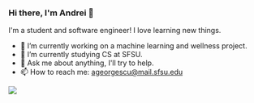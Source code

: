 ### Hi there, I'm Andrei 👋
I'm a student and software engineer! I love learning new things.

- 🔭 I’m currently working on a machine learning and wellness project.
- 🌱 I’m currently studying CS at SFSU.
- 💬 Ask me about anything, I'll try to help.
- 📫 How to reach me: [ageorgescu@mail.sfsu.edu](mailto:ageorgescu@mail.sfsu.edu)


<a href="https://github.com/anuraghazra/github-readme-statst">
  <img align="left" src="https://github-readme-stats.vercel.app/api/top-langs/?username=doxify&layout=compact" />
</a>
